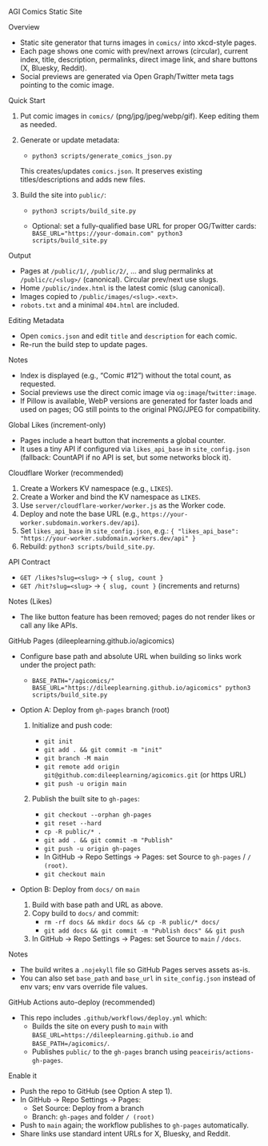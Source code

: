 AGI Comics Static Site

Overview

- Static site generator that turns images in `comics/` into xkcd-style pages.
- Each page shows one comic with prev/next arrows (circular), current index, title, description, permalinks, direct image link, and share buttons (X, Bluesky, Reddit).
- Social previews are generated via Open Graph/Twitter meta tags pointing to the comic image.

Quick Start

1) Put comic images in `comics/` (png/jpg/jpeg/webp/gif). Keep editing them as needed.

2) Generate or update metadata:

   - `python3 scripts/generate_comics_json.py`

   This creates/updates `comics.json`. It preserves existing titles/descriptions and adds new files.

3) Build the site into `public/`:

   - `python3 scripts/build_site.py`

   - Optional: set a fully-qualified base URL for proper OG/Twitter cards:
     `BASE_URL="https://your-domain.com" python3 scripts/build_site.py`

Output

- Pages at `/public/1/`, `/public/2/`, … and slug permalinks at `/public/c/<slug>/` (canonical). Circular prev/next use slugs.
 - Home `/public/index.html` is the latest comic (slug canonical).
- Images copied to `/public/images/<slug>.<ext>`.
- `robots.txt` and a minimal `404.html` are included.

Editing Metadata

- Open `comics.json` and edit `title` and `description` for each comic.
- Re-run the build step to update pages.

Notes

- Index is displayed (e.g., “Comic #12”) without the total count, as requested.
- Social previews use the direct comic image via `og:image`/`twitter:image`.
- If Pillow is available, WebP versions are generated for faster loads and used on pages; OG still points to the original PNG/JPEG for compatibility.

Global Likes (increment-only)

- Pages include a heart button that increments a global counter.
- It uses a tiny API if configured via `likes_api_base` in `site_config.json` (fallback: CountAPI if no API is set, but some networks block it).

Cloudflare Worker (recommended)

1) Create a Workers KV namespace (e.g., `LIKES`).
2) Create a Worker and bind the KV namespace as `LIKES`.
3) Use `server/cloudflare-worker/worker.js` as the Worker code.
4) Deploy and note the base URL (e.g., `https://your-worker.subdomain.workers.dev/api`).
5) Set `likes_api_base` in `site_config.json`, e.g.:
   `{ "likes_api_base": "https://your-worker.subdomain.workers.dev/api" }`
6) Rebuild: `python3 scripts/build_site.py`.

API Contract

- `GET /likes?slug=<slug>` → `{ slug, count }`
- `GET /hit?slug=<slug>` → `{ slug, count }` (increments and returns)

Notes (Likes)

- The like button feature has been removed; pages do not render likes or call any like APIs.

GitHub Pages (dileeplearning.github.io/agicomics)

- Configure base path and absolute URL when building so links work under the project path:

  - `BASE_PATH="/agicomics/" BASE_URL="https://dileeplearning.github.io/agicomics" python3 scripts/build_site.py`

- Option A: Deploy from `gh-pages` branch (root)

  1) Initialize and push code:
     - `git init`
     - `git add . && git commit -m "init"`
     - `git branch -M main`
     - `git remote add origin git@github.com:dileeplearning/agicomics.git` (or https URL)
     - `git push -u origin main`

  2) Publish the built site to `gh-pages`:
     - `git checkout --orphan gh-pages`
     - `git reset --hard`
     - `cp -R public/* .`
     - `git add . && git commit -m "Publish"`
     - `git push -u origin gh-pages`
     - In GitHub → Repo Settings → Pages: set Source to `gh-pages` / `/ (root)`.
     - `git checkout main`

- Option B: Deploy from `docs/` on `main`

  1) Build with base path and URL as above.
  2) Copy build to `docs/` and commit:
     - `rm -rf docs && mkdir docs && cp -R public/* docs/`
     - `git add docs && git commit -m "Publish docs" && git push`
  3) In GitHub → Repo Settings → Pages: set Source to `main` / `/docs`.

Notes

- The build writes a `.nojekyll` file so GitHub Pages serves assets as-is.
- You can also set `base_path` and `base_url` in `site_config.json` instead of env vars; env vars override file values.

GitHub Actions auto-deploy (recommended)

- This repo includes `.github/workflows/deploy.yml` which:
  - Builds the site on every push to `main` with `BASE_URL=https://dileeplearning.github.io` and `BASE_PATH=/agicomics/`.
  - Publishes `public/` to the `gh-pages` branch using `peaceiris/actions-gh-pages`.

Enable it

- Push the repo to GitHub (see Option A step 1).
- In GitHub → Repo Settings → Pages:
  - Set Source: Deploy from a branch
  - Branch: `gh-pages` and folder `/ (root)`
- Push to `main` again; the workflow publishes to `gh-pages` automatically.
- Share links use standard intent URLs for X, Bluesky, and Reddit.
